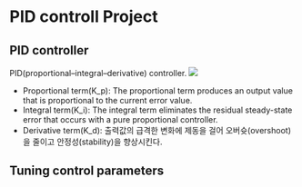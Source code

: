 # PID controll Project

## PID controller
PID(proportional–integral–derivative) controller. 
![](https://wikimedia.org/api/rest_v1/media/math/render/svg/708c8516a7531aca1fa256551f73752fae023e9c)

* Proportional term(K_p): The proportional term produces an output value that is proportional to the current error value.
* Integral term(K_i): The integral term eliminates the residual steady-state error that occurs with a pure proportional controller.
* Derivative term(K_d): 출력값의 급격한 변화에 제동을 걸어 오버슛(overshoot)을 줄이고 안정성(stability)을 향상시킨다.

## Tuning control parameters
